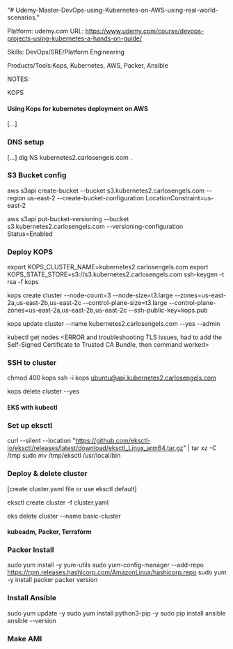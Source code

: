 "# Udemy-Master-DevOps-using-Kubernetes-on-AWS-using-real-world-scenarios." 

Platform: udemy.com
URL: https://www.udemy.com/course/devops-projects-using-kubernetes-a-hands-on-guide/

Skills: DevOps/SRE/Platform Engineering

Products/Tools:Kops, Kubernetes, AWS, Packer, Ansible

NOTES:

KOPS

#### Using Kops for kubernetes deployment on AWS ####

[...]
### DNS setup
[...]
dig NS kubernetes2.carlosengels.com
.

### S3 Bucket config
aws s3api create-bucket --bucket s3.kubernetes2.carlosengels.com --region us-east-2 --create-bucket-configuration LocationConstraint=us-east-2

aws s3api put-bucket-versioning --bucket s3.kubernetes2.carlosengels.com --versioning-configuration Status=Enabled


### Deploy KOPS
export KOPS_CLUSTER_NAME=kubernetes2.carlosengels.com
export KOPS_STATE_STORE=s3://s3.kubernetes2.carlosengels.com
ssh-keygen -t rsa -f kops

kops create cluster --node-count=3 --node-size=t3.large --zones=us-east-2a,us-east-2b,us-east-2c --control-plane-size=t3.large --control-plane-zones=us-east-2a,us-east-2b,us-east-2c --ssh-public-key=kops.pub

kops update cluster --name kubernetes2.carlosengels.com --yes --admin

kubectl get nodes
<ERROR and troubleshooting TLS issues, had to add the Self-Signed Certificate to Trusted CA Bundle, then command worked>

### SSH to cluster
chmod 400 kops
ssh -i kops ubuntu@api.kubernetes2.carlosengels.com

kops delete cluster --yes



#### EKS with kubectl

### Set up eksctl
curl --silent --location "https://github.com/eksctl-io/eksctl/releases/latest/download/eksctl_Linux_arm64.tar.gz" | tar xz -C /tmp
sudo mv /tmp/eksctl /usr/local/bin

### Deploy & delete cluster
[create cluster.yaml file or use eksctl default]

eksctl create cluster -f cluster.yaml

eks delete cluster --name basic-cluster


#### kubeadm, Packer, Terraform

### Packer Install
sudo yum install -y yum-utils
sudo yum-config-manager --add-repo https://rpm.releases.hashicorp.com/AmazonLinux/hashicorp.repo
sudo yum -y install packer
packer version

### Install Ansible
sudo yum update -y
sudo yum install python3-pip -y
sudo pip install ansible
ansible --version

### Make AMI
